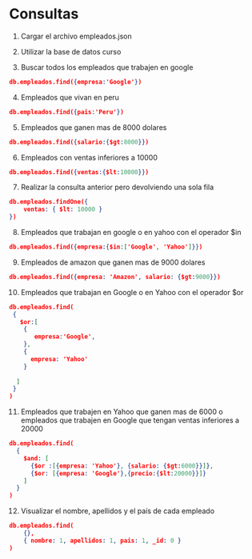 # Consultas

1. Cargar el archivo empleados.json


2. Utilizar la base de datos curso


3. Buscar todos los empleados que trabajen en google
``` json 
db.empleados.find({empresa:'Google'})
```
4. Empleados que vivan en peru
``` json 
db.empleados.find({pais:'Peru'})
```
5. Empleados que ganen mas de 8000 dolares
``` json 
db.empleados.find({salario:{$gt:8000}})
```
6. Empleados con ventas inferiores a 10000
``` json 
db.empleados.find({ventas:{$lt:10000}})
```
7. Realizar la consulta anterior pero devolviendo una sola fila
``` json 
db.empleados.findOne({
    ventas: { $lt: 10000 }
})
```
8. Empleados que trabajan en google o en yahoo con el operador $in
``` json 
db.empleados.find({empresa:{$in:['Google', 'Yahoo']}})
```
9. Empleados de amazon que ganen mas de 9000 dolares
``` json 
db.empleados.find({empresa: 'Amazon', salario: {$gt:9000}})
```
10. Empleados que trabajan en Google o en Yahoo con el operador $or
```json 
db.empleados.find(
 {
   $or:[
    {
       empresa:'Google',
    },
    {
      empresa: 'Yahoo'
    }
      
  ]
 }
)
```

11. Empleados que trabajen en Yahoo que ganen mas de 6000 o empleados que trabajen en Google que tengan ventas inferiores a 20000
```json 
db.empleados.find(
  {
    $and: [
      {$or :[{empresa: 'Yahoo'}, {salario: {$gt:6000}}]},
      {$or: [{empresa: 'Google'},{precio:{$lt:20000}}]}
    ]
  }
)
```

12. Visualizar el nombre, apellidos y el país de cada empleado
``` json 
db.empleados.find(
    {},
    { nombre: 1, apellidos: 1, pais: 1, _id: 0 }
)
```